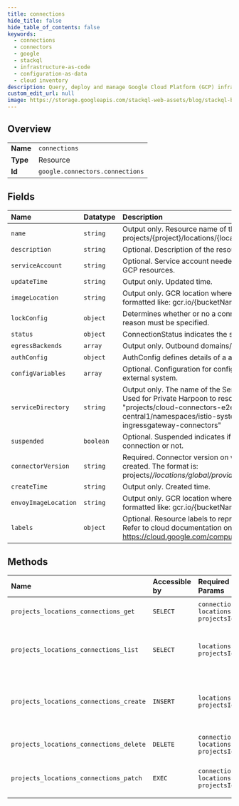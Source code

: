 ```yaml
---
title: connections
hide_title: false
hide_table_of_contents: false
keywords:
  - connections
  - connectors
  - google    
  - stackql
  - infrastructure-as-code
  - configuration-as-data
  - cloud inventory
description: Query, deploy and manage Google Cloud Platform (GCP) infrastructure and resources using SQL
custom_edit_url: null
image: https://storage.googleapis.com/stackql-web-assets/blog/stackql-blog-post-featured-image.png
---
```

  
    

## Overview
<table><tbody>
<tr><td><b>Name</b></td><td><code>connections</code></td></tr>
<tr><td><b>Type</b></td><td>Resource</td></tr>
<tr><td><b>Id</b></td><td><code>google.connectors.connections</code></td></tr>
</tbody></table>

## Fields
| Name | Datatype | Description |
|:-----|:---------|:------------|
| `name` | `string` | Output only. Resource name of the Connection. Format: projects/{project}/locations/{location}/connections/{connection} |
| `description` | `string` | Optional. Description of the resource. |
| `serviceAccount` | `string` | Optional. Service account needed for runtime plane to access GCP resources. |
| `updateTime` | `string` | Output only. Updated time. |
| `imageLocation` | `string` | Output only. GCR location where the runtime image is stored. formatted like: gcr.io/{bucketName}/{imageName} |
| `lockConfig` | `object` | Determines whether or no a connection is locked. If locked, a reason must be specified. |
| `status` | `object` | ConnectionStatus indicates the state of the connection. |
| `egressBackends` | `array` | Output only. Outbound domains/hosts needs to be allowlisted. |
| `authConfig` | `object` | AuthConfig defines details of a authentication type. |
| `configVariables` | `array` | Optional. Configuration for configuring the connection with an external system. |
| `serviceDirectory` | `string` | Output only. The name of the Service Directory service name. Used for Private Harpoon to resolve the ILB address. e.g. "projects/cloud-connectors-e2e-testing/locations/us-central1/namespaces/istio-system/services/istio-ingressgateway-connectors" |
| `suspended` | `boolean` | Optional. Suspended indicates if a user has suspended a connection or not. |
| `connectorVersion` | `string` | Required. Connector version on which the connection is created. The format is: projects/*/locations/global/providers/*/connectors/*/versions/* |
| `createTime` | `string` | Output only. Created time. |
| `envoyImageLocation` | `string` | Output only. GCR location where the envoy image is stored. formatted like: gcr.io/{bucketName}/{imageName} |
| `labels` | `object` | Optional. Resource labels to represent user-provided metadata. Refer to cloud documentation on labels for more details. https://cloud.google.com/compute/docs/labeling-resources |
## Methods
| Name | Accessible by | Required Params | Description |
|:-----|:--------------|:----------------|:------------|
| `projects_locations_connections_get` | `SELECT` | `connectionsId, locationsId, projectsId` | Gets details of a single Connection. |
| `projects_locations_connections_list` | `SELECT` | `locationsId, projectsId` | Lists Connections in a given project and location. |
| `projects_locations_connections_create` | `INSERT` | `locationsId, projectsId` | Creates a new Connection in a given project and location. |
| `projects_locations_connections_delete` | `DELETE` | `connectionsId, locationsId, projectsId` | Deletes a single Connection. |
| `projects_locations_connections_patch` | `EXEC` | `connectionsId, locationsId, projectsId` | Updates the parameters of a single Connection. |
